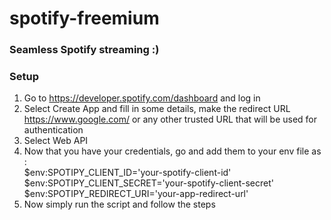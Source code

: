 ﻿# spotify-freemium

### Seamless Spotify streaming :)

### Setup
1) Go to https://developer.spotify.com/dashboard and log in
2) Select Create App and fill in some details, make the redirect URL https://www.google.com/ or any other trusted URL that will be used for authentication
3) Select Web API
4) Now that you have your credentials, go and add them to your env file as : <br>
    $env:SPOTIPY_CLIENT_ID='your-spotify-client-id' <br>
    $env:SPOTIPY_CLIENT_SECRET='your-spotify-client-secret' <br>
    $env:SPOTIPY_REDIRECT_URI='your-app-redirect-url' <br>
5) Now simply run the script and follow the steps
